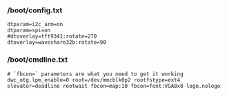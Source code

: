 ### /boot/config.txt
```
dtparam=i2c_arm=on
dtparam=spi=on
#dtoverlay=tft9341:rotate=270
dtoverlay=waveshare32b:rotate=90
```

### /boot/cmdline.txt
```
# `fbcon=` parameters are what you need to get it working
dwc_otg.lpm_enable=0 root=/dev/mmcblk0p2 rootfstype=ext4 elevator=deadline rootwait fbcon=map:10 fbcon=font:VGA8x8 logo.nologo
```
